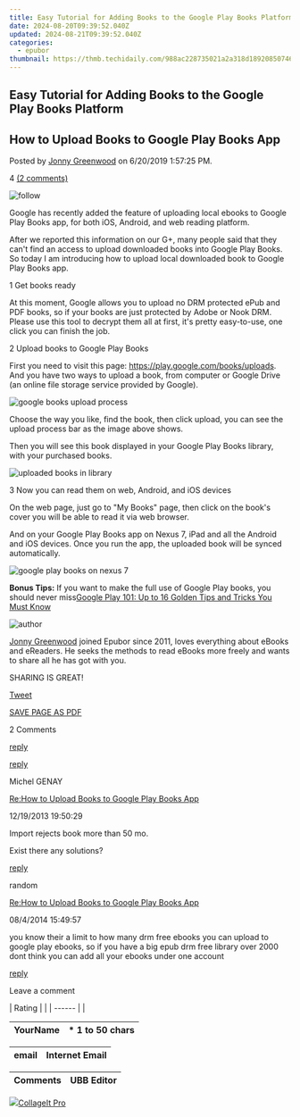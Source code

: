 ```yaml
---
title: Easy Tutorial for Adding Books to the Google Play Books Platform
date: 2024-08-20T09:39:52.040Z
updated: 2024-08-21T09:39:52.040Z
categories:
  - epubor
thumbnail: https://thmb.techidaily.com/988ac228735021a2a318d189208507463b5f10c1a98a89b26fe93dda14604b1a.jpg
---
```


## Easy Tutorial for Adding Books to the Google Play Books Platform

## How to Upload Books to Google Play Books App

Posted by [Jonny Greenwood](https://plus.google.com/u/0/+JonnyGreenwood999) on 6/20/2019 1:57:25 PM.

4 [(2 comments)](http://www.epubor.com/#comment-area) 



![follow](http://www.epubor.com/images/follow.png)

Google has recently added the feature of uploading local ebooks to Google Play Books app, for both iOS, Android, and web reading platform.

After we reported this information on our G+, many people said that they can't find an access to upload downloaded books into Google Play Books. So today I am introducing how to upload local downloaded book to Google Play Books app.

1 Get books ready 

At this moment, Google allows you to upload no DRM protected ePub and PDF books, so if your books are just protected by Adobe or Nook DRM. Please use this tool to decrypt them all at first, it's pretty easy-to-use, one click you can finish the job.

[](https://tools.techidaily.com/epubor/ultimate/) [](https://tools.techidaily.com/epubor/ultimate/) 2 Upload books to Google Play Books 

First you need to visit this page: <https://play.google.com/books/uploads>. And you have two ways to upload a book, from computer or Google Drive (an online file storage service provided by Google).

![google books upload process](http://www.epubor.com/images/google-books-upload-process.png)

Choose the way you like, find the book, then click upload, you can see the upload process bar as the image above shows. 

Then you will see this book displayed in your Google Play Books library, with your purchased books.

![uploaded books in library](http://www.epubor.com/images/uploaded-books-in-library.png)

3 Now you can read them on web, Android, and iOS devices 

On the web page, just go to "My Books" page, then click on the book's cover you will be able to read it via web browser.

And on your Google Play Books app on Nexus 7, iPad and all the Android and iOS devices. Once you run the app, the uploaded book will be synced automatically.

![google play books on nexus 7](http://www.epubor.com/images/google-play-books-on-nexus-7.png)

**Bonus Tips:** If you want to make the full use of Google Play books, you should never miss[Google Play 101: Up to 16 Golden Tips and Tricks You Must Know](https://tools.techidaily.com/epubor/products/)

![author](http://www.epubor.com/images/uppic/jonny.png)

[Jonny Greenwood](https://plus.google.com/u/0/+JonnyGreenwood999) joined Epubor since 2011, loves everything about eBooks and eReaders. He seeks the methods to read eBooks more freely and wants to share all he has got with you.

SHARING IS GREAT!

[Tweet](https://twitter.com/share) 

[SAVE PAGE AS PDF](https://tools.techidaily.com/epubor/products/) 



2 Comments

[reply](https://tools.techidaily.com/epubor/products/) 

[reply](https://tools.techidaily.com/epubor/products/) 

Michel GENAY

[Re:How to Upload Books to Google Play Books App](https://tools.techidaily.com/epubor/products/)

12/19/2013 19:50:29

Import rejects book more than 50 mo.

 Exist there any solutions?

[reply](https://tools.techidaily.com/epubor/products/) 

random

[Re:How to Upload Books to Google Play Books App](https://tools.techidaily.com/epubor/products/)

08/4/2014 15:49:57

you know their a limit to how many drm free ebooks you can upload to google play ebooks, so if you have a big epub drm free library over 2000 dont think you can add all your ebooks under one account

[reply](https://tools.techidaily.com/epubor/products/) 

Leave a comment

| Rating |  |
| ------ |  |

| YourName | \*  1 to 50 chars |
| -------- | ----------------- |

| email | Internet Email |
| ----- | -------------- |

| Comments | UBB Editor |
| -------- | ---------- |

<ins class="adsbygoogle"
     style="display:block"
     data-ad-format="autorelaxed"
     data-ad-client="ca-pub-7571918770474297"
     data-ad-slot="1223367746"></ins>



<ins class="adsbygoogle"
     style="display:block"
     data-ad-client="ca-pub-7571918770474297"
     data-ad-slot="8358498916"
     data-ad-format="auto"
     data-full-width-responsive="true"></ins>

<!-- affiliate ads begin -->
<a href="https://secure.2checkout.com/order/checkout.php?PRODS=4530091&QTY=1&AFFILIATE=108875&CART=1"><img src="https://www.pearlmountainsoft.com/n_img/product/cit_win/banScrn.jpg" border="0">CollageIt Pro</a>
<!-- affiliate ads end -->